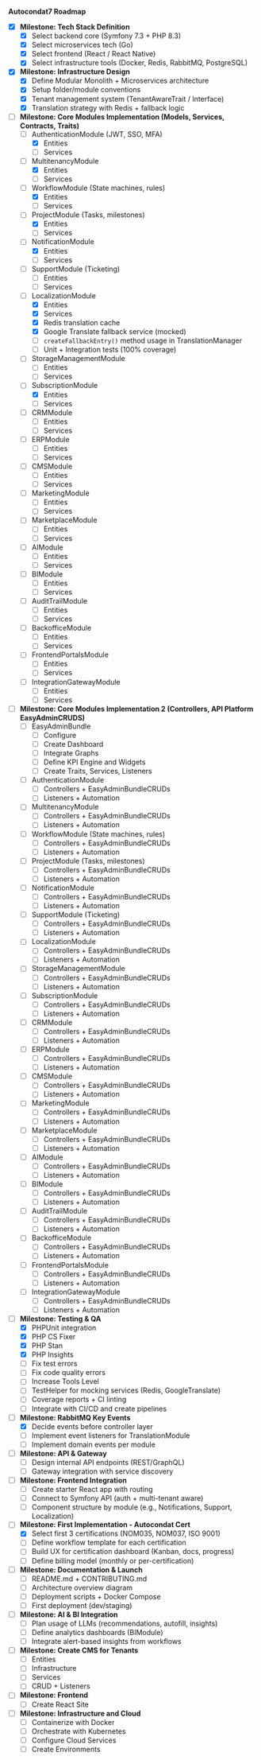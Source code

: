 **Autocondat7 Roadmap**

* [x] **Milestone: Tech Stack Definition**
  * [x] Select backend core (Symfony 7.3 + PHP 8.3)
  * [x] Select microservices tech (Go)
  * [x] Select frontend (React / React Native)
  * [x] Select infrastructure tools (Docker, Redis, RabbitMQ, PostgreSQL)
* [x] **Milestone: Infrastructure Design**
  * [x] Define Modular Monolith + Microservices architecture
  * [x] Setup folder/module conventions
  * [x] Tenant management system (TenantAwareTrait / Interface)
  * [x] Translation strategy with Redis + fallback logic
* [ ] **Milestone: Core Modules Implementation (Models, Services, Contracts, Traits)**
  * [ ] AuthenticationModule (JWT, SSO, MFA)
    * [x] Entities
    * [ ] Services
  * [ ] MultitenancyModule
    * [x] Entities
    * [ ] Services
  * [ ] WorkflowModule (State machines, rules)
    * [x] Entities
    * [ ] Services
  * [ ] ProjectModule (Tasks, milestones)
    * [x] Entities
    * [ ] Services
  * [ ] NotificationModule
    * [x] Entities
    * [ ] Services
  * [ ] SupportModule (Ticketing)
    * [ ] Entities
    * [ ] Services
  * [ ] LocalizationModule 
    * [x] Entities
    * [x] Services
    * [x] Redis translation cache
    * [x] Google Translate fallback service (mocked)
    * [ ] `createFallbackEntry()` method usage in TranslationManager
    * [ ] Unit + Integration tests (100% coverage)
  * [ ] StorageManagementModule
    * [ ] Entities
    * [ ] Services
  * [ ] SubscriptionModule
    * [x] Entities
    * [ ] Services
  * [ ] CRMModule
    * [ ] Entities
    * [ ] Services
  * [ ] ERPModule
    * [ ] Entities
    * [ ] Services
  * [ ] CMSModule
    * [ ] Entities
    * [ ] Services
  * [ ] MarketingModule
    * [ ] Entities
    * [ ] Services
  * [ ] MarketplaceModule
    * [ ] Entities
    * [ ] Services
  * [ ] AIModule
    * [ ] Entities
    * [ ] Services
  * [ ] BIModule
    * [ ] Entities
    * [ ] Services
  * [ ] AuditTrailModule
    * [ ] Entities
    * [ ] Services
  * [ ] BackofficeModule
    * [ ] Entities
    * [ ] Services
  * [ ] FrontendPortalsModule
    * [ ] Entities
    * [ ] Services
  * [ ] IntegrationGatewayModule
    * [ ] Entities
    * [ ] Services
* [ ] **Milestone: Core Modules Implementation 2 (Controllers, API Platform EasyAdminCRUDS)**
  * [ ] EasyAdminBundle
      * [ ] Configure
      * [ ] Create Dashboard
      * [ ] Integrate Graphs
      * [ ] Define KPI Engine and Widgets
      * [ ] Create Traits, Services, Listeners
  * [ ] AuthenticationModule
    * [ ] Controllers + EasyAdminBundleCRUDs
    * [ ] Listeners + Automation
  * [ ] MultitenancyModule
    * [ ] Controllers + EasyAdminBundleCRUDs
    * [ ] Listeners + Automation
  * [ ] WorkflowModule (State machines, rules)
    * [ ] Controllers + EasyAdminBundleCRUDs
    * [ ] Listeners + Automation
  * [ ] ProjectModule (Tasks, milestones)
    * [ ] Controllers + EasyAdminBundleCRUDs
    * [ ] Listeners + Automation
  * [ ] NotificationModule
    * [ ] Controllers + EasyAdminBundleCRUDs
    * [ ] Listeners + Automation
  * [ ] SupportModule (Ticketing)
    * [ ] Controllers + EasyAdminBundleCRUDs
    * [ ] Listeners + Automation
  * [ ] LocalizationModule 
    * [ ] Controllers + EasyAdminBundleCRUDs
    * [ ] Listeners + Automation
  * [ ] StorageManagementModule
    * [ ] Controllers + EasyAdminBundleCRUDs
    * [ ] Listeners + Automation
  * [ ] SubscriptionModule
    * [ ] Controllers + EasyAdminBundleCRUDs
    * [ ] Listeners + Automation
  * [ ] CRMModule
    * [ ] Controllers + EasyAdminBundleCRUDs
    * [ ] Listeners + Automation
  * [ ] ERPModule
    * [ ] Controllers + EasyAdminBundleCRUDs
    * [ ] Listeners + Automation
  * [ ] CMSModule
    * [ ] Controllers + EasyAdminBundleCRUDs
    * [ ] Listeners + Automation
  * [ ] MarketingModule
    * [ ] Controllers + EasyAdminBundleCRUDs
    * [ ] Listeners + Automation
  * [ ] MarketplaceModule
    * [ ] Controllers + EasyAdminBundleCRUDs
    * [ ] Listeners + Automation
  * [ ] AIModule
    * [ ] Controllers + EasyAdminBundleCRUDs
    * [ ] Listeners + Automation
  * [ ] BIModule
    * [ ] Controllers + EasyAdminBundleCRUDs
    * [ ] Listeners + Automation
  * [ ] AuditTrailModule
    * [ ] Controllers + EasyAdminBundleCRUDs
    * [ ] Listeners + Automation
  * [ ] BackofficeModule
    * [ ] Controllers + EasyAdminBundleCRUDs
    * [ ] Listeners + Automation
  * [ ] FrontendPortalsModule
    * [ ] Controllers + EasyAdminBundleCRUDs
    * [ ] Listeners + Automation
  * [ ] IntegrationGatewayModule
    * [ ] Controllers + EasyAdminBundleCRUDs
    * [ ] Listeners + Automation
* [ ] **Milestone: Testing & QA**
  * [x] PHPUnit integration
  * [x] PHP CS Fixer
  * [x] PHP Stan
  * [x] PHP Insights
  * [ ] Fix test errors
  * [ ] Fix code quality errors
  * [ ] Increase Tools Level
  * [ ] TestHelper for mocking services (Redis, GoogleTranslate)
  * [ ] Coverage reports + CI linting
  * [ ] Integrate with CI/CD and create pipelines
* [ ] **Milestone: RabbitMQ Key Events**
  * [x] Decide events before controller layer
  * [ ] Implement event listeners for TranslationModule
  * [ ] Implement domain events per module
* [ ] **Milestone: API & Gateway**
  * [ ] Design internal API endpoints (REST/GraphQL)
  * [ ] Gateway integration with service discovery
* [ ] **Milestone: Frontend Integration**
  * [ ] Create starter React app with routing
  * [ ] Connect to Symfony API (auth + multi-tenant aware)
  * [ ] Component structure by module (e.g., Notifications, Support, Localization)
* [ ] **Milestone: First Implementation - Autocondat Cert**
  * [x] Select first 3 certifications (NOM035, NOM037, ISO 9001)
  * [ ] Define workflow template for each certification
  * [ ] Build UX for certification dashboard (Kanban, docs, progress)
  * [ ] Define billing model (monthly or per-certification)
* [ ] **Milestone: Documentation & Launch**
  * [ ] README.md + CONTRIBUTING.md
  * [ ] Architecture overview diagram
  * [ ] Deployment scripts + Docker Compose
  * [ ] First deployment (dev/staging)
* [ ] **Milestone: AI & BI Integration**
  * [ ] Plan usage of LLMs (recommendations, autofill, insights)
  * [ ] Define analytics dashboards (BIModule)
  * [ ] Integrate alert-based insights from workflows
* [ ] **Milestone: Create CMS for Tenants**
  * [ ] Entities
  * [ ] Infrastructure
  * [ ] Services
  * [ ] CRUD + Listeners
* [ ] **Milestone: Frontend**
  * [ ] Create React Site 
* [ ] **Milestone: Infrastructure and Cloud**
  * [ ] Containerize with Docker
  * [ ] Orchestrate with Kubernetes
  * [ ] Configure Cloud Services
  * [ ] Create Environments
